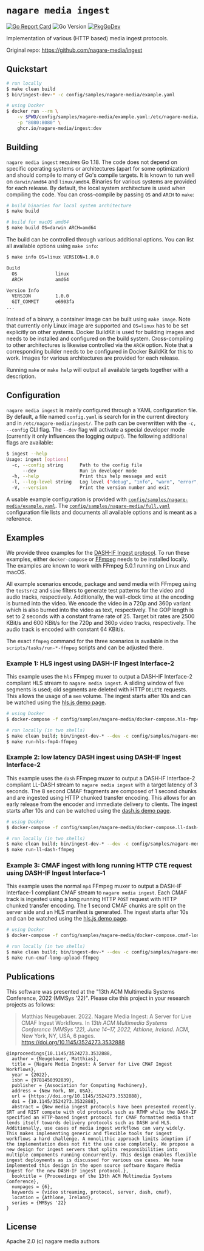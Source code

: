# `nagare media ingest`

[![Go Report Card](https://goreportcard.com/badge/github.com/nagare-media/ingest?style=flat-square)](https://goreportcard.com/report/github.com/nagare-media/ingest)
![Go Version](https://img.shields.io/badge/go%20version-%3E=1.19-61CFDD.svg?style=flat-square)
[![PkgGoDev](https://pkg.go.dev/badge/mod/github.com/nagare-media/ingest)](https://pkg.go.dev/github.com/nagare-media/ingest)

Implementation of various (HTTP based) media ingest protocols.

Original repo: <https://github.com/nagare-media/ingest>

## Quickstart

```sh
# run locally
$ make clean build
$ bin/ingest-dev-* -c config/samples/nagare-media/example.yaml

# using Docker
$ docker run --rm \
    -v $PWD/config/samples/nagare-media/example.yaml:/etc/nagare-media/ingest/config.yaml:ro \
    -p "8080:8080" \
    ghcr.io/nagare-media/ingest:dev
```

## Building

`nagare media ingest` requires Go 1.18. The code does not depend on specific operating systems or architectures (apart for some optimization) and should compile to many of Go's compile targets. It is known to run well on `darwin/amd64` and `linux/amd64`. Binaries for various systems are provided for each release. By default, the local system architecture is used when compiling the code. You can cross-compile by passing `OS` and `ARCH` to `make`:

```sh
# build binaries for local system architecture
$ make build

# build for macOS amd64
$ make build OS=darwin ARCH=amd64
```

The build can be controlled through various additional options. You can list all available options using `make info`:

```sh
$ make info OS=linux VERSION=1.0.0

Build
  OS              linux
  ARCH            amd64

Version Info
  VERSION         1.0.0
  GIT_COMMIT      e6903fa
...
```

Instead of a binary, a container image can be built using `make image`. Note that currently only Linux image are supported and `OS=linux` has to be set explicitly on other systems. Docker BuildKit is used for building images and needs to be installed and configured on the build system. Cross-compiling to other architectures is likewise controlled via the `ARCH` option. Note that a corresponding builder needs to be configured in Docker BuildKit for this to work. Images for various architectures are provided for each release.

Running `make` or `make help` will output all available targets together with a description.

## Configuration

`nagare media ingest` is mainly configured through a YAML configuration file. By default, a file named `config.yaml` is search for in the current directory and in `/etc/nagare-media/ingest/`. The path can be overwritten with the `-c, --config` CLI flag. The `--dev` flag will activate a special developer mode (currently it only influences the logging output). The following additional flags are available:

```sh
$ ingest --help
Usage: ingest [options]
  -c, --config string      Path to the config file
      --dev                Run in developer mode
  -h, --help               Print this help message and exit
  -l, --log-level string   Log level ("debug", "info", "warn", "error", "panic", "fatal")
  -V, --version            Print the version number and exit
```

A usable example configuration is provided with [`config/samples/nagare-media/example.yaml`](config/samples/nagare-media/example.yaml). The [`config/samples/nagare-media/full.yaml`](config/samples/nagare-media/full.yaml) configuration file lists and documents all available options and is meant as a reference.

## Examples

We provide three examples for the [DASH-IF Ingest protocol](https://dashif-documents.azurewebsites.net/Ingest/master/DASH-IF-Ingest.html). To run these examples, either `docker-compose` or [FFmpeg](https://ffmpeg.org/) needs to be installed locally. The examples are known to work with FFmpeg 5.0.1 running on Linux and macOS.

All example scenarios encode, package and send media with FFmpeg using the `testsrc2` and `sine` filters to generate test patterns for the video and audio tracks, respectively. Additionally, the wall-clock time at the encoding is burned into the video. We encode the video in a 720p and 360p variant which is also burned into the video as text, respectively. The GOP length is set to 2 seconds with a constant frame rate of 25. Target bit rates are 2500 KBit/s and 600 KBit/s for the 720p and 360p video tracks, respectively. The audio track is encoded with constant 64 KBit/s.

The exact `ffmpeg` command for the three scenarios is available in the `scripts/tasks/run-*-ffmpeg` scripts and can be adjusted there.

### Example 1: HLS ingest using DASH-IF Ingest Interface-2

This example uses the `hls` FFmpeg muxer to output a DASH-IF Interface-2 compliant HLS stream to `nagare media ingest`. A sliding window of five segments is used; old segments are deleted with HTTP `DELETE` requests. This allows the usage of a `mem` volume. The ingest starts after 10s and can be watched using the [hls.js demo page](https://hls-js.netlify.app/demo/?src=http%3A%2F%2Flocalhost%3A8080%2Fhls%2Fexample.str%2Fmaster.m3u8).


```sh
# using Docker
$ docker-compose -f config/samples/nagare-media/docker-compose.hls-fmp4-ffmpeg.yaml up --build

# run locally (in two shells)
$ make clean build; bin/ingest-dev-* --dev -c config/samples/nagare-media/example.yaml
$ make run-hls-fmp4-ffmpeg
```

### Example 2: low latency DASH ingest using DASH-IF Ingest Interface-2

This example uses the `dash` FFmpeg muxer to output a DASH-IF Interface-2 compliant LL-DASH stream to `nagare media ingest` with a target latency of 3 seconds. The 8 second CMAF fragments are composed of 1 second chunks and are ingested using HTTP chunked transfer encoding. This allows for an early release from the encoder and immediate delivery to clients. The ingest starts after 10s and can be watched using the [dash.js demo page](https://reference.dashif.org/dash.js/nightly/samples/dash-if-reference-player/index.html?mpd=http%3A%2F%2Flocalhost%3A8080%2Fdash%2Fexample.str%2Fmanifest.mpd).

```sh
# using Docker
$ docker-compose -f config/samples/nagare-media/docker-compose.ll-dash-ffmpeg.yaml up --build

# run locally (in two shells)
$ make clean build; bin/ingest-dev-* --dev -c config/samples/nagare-media/example.yaml
$ make run-ll-dash-ffmpeg
```

### Example 3: CMAF ingest with long running HTTP CTE request using DASH-IF Ingest Interface-1

This example uses the normal `mp4` FFmpeg muxer to output a DASH-IF Interface-1 compliant CMAF stream to `nagare media ingest`. Each CMAF track is ingested using a long running HTTP `POST` request with HTTP chunked transfer encoding. The 1 second CMAF chunks are split on the server side and an HLS manifest is generated. The ingest starts after 10s and can be watched using the [hls.js demo page](https://hls-js.netlify.app/demo/?src=http%3A%2F%2Flocalhost%3A8080%2Fcmaf%2Fexample.str%2Fmaster.m3u8).

```sh
# using Docker
$ docker-compose -f config/samples/nagare-media/docker-compose.cmaf-long-upload-ffmpeg.yaml up --build

# run locally (in two shells)
$ make clean build; bin/ingest-dev-* --dev -c config/samples/nagare-media/example.yaml
$ make run-cmaf-long-upload-ffmpeg
```

## Publications

This software was presented at the "13th ACM Multimedia Systems Conference, 2022 (MMSys '22)". Please cite this project in your research projects as follows:

> Matthias Neugebauer. 2022. Nagare Media Ingest: A Server for Live CMAF Ingest Workflows. In *13th ACM Multimedia Systems Conference (MMSys ’22), June 14–17, 2022, Athlone, Ireland.* ACM, New York, NY, USA, 6 pages. <https://doi.org/10.1145/3524273.3532888>

```
@inproceedings{10.1145/3524273.3532888,
  author = {Neugebauer, Matthias},
  title = {Nagare Media Ingest: A Server for Live CMAF Ingest Workflows},
  year = {2022},
  isbn = {9781450392839},
  publisher = {Association for Computing Machinery},
  address = {New York, NY, USA},
  url = {https://doi.org/10.1145/3524273.3532888},
  doi = {10.1145/3524273.3532888},
  abstract = {New media ingest protocols have been presented recently. SRT and RIST compete with old protocols such as RTMP while the DASH-IF specified an HTTP-based ingest protocol for CMAF formatted media that lends itself towards delivery protocols such as DASH and HLS. Additionally, use cases of media ingest workflows can vary widely. This makes implementing generic and flexible tools for ingest workflows a hard challenge. A monolithic approach limits adoption if the implementation does not fit the use case completely. We propose a new design for ingest servers that splits responsibilities into multiple components running concurrently. This design enables flexible ingest deployments as is discussed for various use cases. We have implemented this design in the open source software Nagare Media Ingest for the new DASH-IF ingest protocol.},
  booktitle = {Proceedings of the 13th ACM Multimedia Systems Conference},
  numpages = {6},
  keywords = {video streaming, protocol, server, dash, cmaf},
  location = {Athlone, Ireland},
  series = {MMSys '22}
}
```

## License

Apache 2.0 (c) nagare media authors
